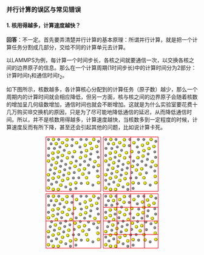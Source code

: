 ### 并行计算的误区与常见错误
#### 1. 核用得越多，计算速度越快？
**回答**：不一定。首先要弄清楚并行计算的基本原理：所谓并行计算，就是把一个计算任务分割成几部分，交给不同的计算单元去计算。

以LAMMPS为例，每计算一个时间步长，各核之间就要通信一次，以交换各核之间的边界原子的信息。那么在一个计算周期(1时间步长)中的计算时间分为2部分：计算时间$t_1$和通信时间$t_2$。

如下图所示，核数越多，各计算核心分配到的计算任务（原子数）越少，那么一个周期内的计算时间就会相应降低，但另一方面，核与核之间的边界原子会随着核数的增加呈几何级数增加，通信时间也就会不断增加。这就是为什么实验室要花费十几万购买IB交换机的原因，只是为了尽可能地降低通信的延迟，从而降低通信时间。所以，并不是核数用得越多，计算速度越快，当核数多到一定程度的时候，计算速度反而有所下降，甚至还会引起其他的问题，比如说计算卡死。

<div  align="center">    
<img src="images/并行计算常见误区1.png" width = "300" height = "300" alt="图片名称" align=center />
</div>

